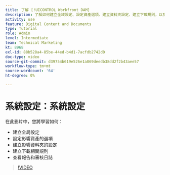 ```yaml
---
title: 了解 [!UICONTROL Workfront DAM]
description: 了解如何建立全域設定、設定資產選項、建立資料夾設定、建立下載規則，以及在中檢視報表和稽核記錄 [!UICONTROL Workfront DAM].
activity: use
feature: Digital Content and Documents
type: Tutorial
role: Admin
level: Intermediate
team: Technical Marketing
kt: 8968
exl-id: 88b528a4-85be-44ed-b4d1-7acfdb2742d0
doc-type: video
source-git-commit: d39754b619e526e1a869deedb38dd2f2b43aee57
workflow-type: tm+mt
source-wordcount: '64'
ht-degree: 0%

---
```


# 系統設定：系統設定

在此影片中，您將學習如何：

* 建立全局設定
* 設定影響資產的選項
* 建立影響資料夾的設定
* 建立下載相關規則
* 查看報告和審核日誌

>[!VIDEO](https://video.tv.adobe.com/v/335231/?quality=12)
